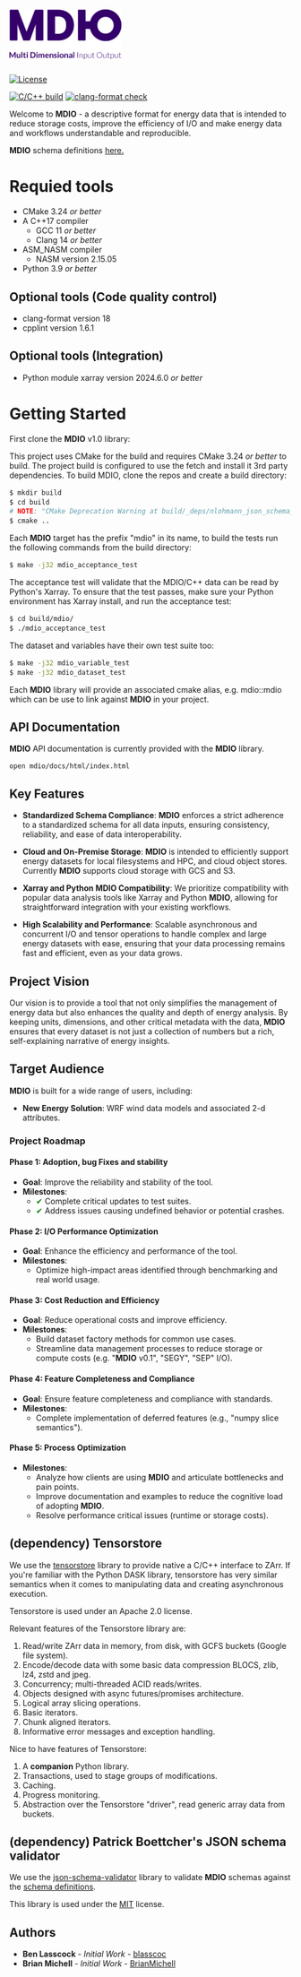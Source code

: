 <div>
  <img
      class="logo"
      src="https://raw.githubusercontent.com/TGSAI/mdio.github.io/gh-pages/assets/images/mdio.png"
      alt="MDIO"
      width=200
      height=auto
      style="margin-top:10px;margin-bottom:10px"
  />
</div>

[![License][license-image]][license-url]

[![C/C++ build](https://github.com/TGSAI/mdio-cpp/actions/workflows/cmake_build.yaml/badge.svg)](https://github.com/TGSAI/mdio-cpp/actions/workflows/cmake_build.yaml)
[![clang-format check](https://github.com/TGSAI/mdio-cpp/actions/workflows/clang-format-check.yml/badge.svg)](https://github.com/TGSAI/mdio-cpp/actions/workflows/clang-format-check.yml)


Welcome to **MDIO** - a descriptive format for energy data that is intended to reduce storage costs,  improve the efficiency of I/O and make energy data and workflows understandable and reproducible.

**MDIO** schema definitions [here.](https://mdio-python.readthedocs.io/en/v1-new-schema/data_models/version_1.html)

# Requied tools
- CMake 3.24 *or better*
- A C++17 compiler
  - GCC 11 *or better*
  - Clang 14 *or better*
- ASM_NASM compiler
  - NASM version 2.15.05
- Python 3.9 *or better*

## Optional tools (Code quality control)
- clang-format version 18
- cpplint version 1.6.1

## Optional tools (Integration)
- Python module xarray version 2024.6.0 *or better*

# Getting Started

First clone the **MDIO** v1.0 library:

This project uses CMake for the build and requires CMake 3.24 *or better* to build. The project build is configured to use the fetch and install it 3rd party dependencies. To build MDIO, clone the repos and create a build directory:
```bash
$ mkdir build
$ cd build
# NOTE: "CMake Deprecation Warning at build/_deps/nlohmann_json_schema_validator-src/CMakeLists.txt:1" can safely be ignored
$ cmake ..
```
Each **MDIO** target has the prefix "mdio" in its name, to build the tests run the following commands from the build directory:
```bash
$ make -j32 mdio_acceptance_test
```
The acceptance test will validate that the MDIO/C++ data can be read by Python's Xarray. To ensure that the test passes, make sure your Python environment has Xarray install, and run the acceptance test:
```bash
$ cd build/mdio/
$ ./mdio_acceptance_test
```
The dataset and variables have their own test suite too: 
```bash
$ make -j32 mdio_variable_test
$ make -j32 mdio_dataset_test
```
Each **MDIO** library will provide an associated cmake alias, e.g. mdio::mdio which can be use to link against **MDIO** in your project.

## API Documentation

**MDIO** API documentation is currently provided with the **MDIO** library.
```
open mdio/docs/html/index.html
```

## Key Features

- **Standardized Schema Compliance**: **MDIO** enforces a strict adherence to a standardized schema for all data inputs, ensuring consistency, reliability, and ease of data interoperability.

- **Cloud and On-Premise Storage**: **MDIO** is intended to efficiently support energy datasets for local filesystems and HPC, and cloud object stores. Currently **MDIO** supports cloud storage with GCS and S3.

- **Xarray and Python MDIO Compatibility**: We prioritize compatibility with popular data analysis tools like Xarray and Python **MDIO**, allowing for straightforward integration with your existing workflows.

- **High Scalability and Performance**: Scalable asynchronous and concurrent I/O and tensor operations to handle complex and large energy datasets with ease, ensuring that your data processing remains fast and efficient, even as your data grows.

## Project Vision

Our vision is to provide a tool that not only simplifies the management of energy data but also enhances the quality and depth of energy analysis. By keeping units, dimensions, and other critical metadata with the data, **MDIO** ensures that every dataset is not just a collection of numbers but a rich, self-explaining narrative of energy insights.

## Target Audience

**MDIO** is built for a wide range of users, including:

- **New Energy Solution**: WRF wind data models and associated 2-d attributes.

### Project Roadmap

#### Phase 1: Adoption, bug Fixes and stability
- **Goal**: Improve the reliability and stability of the tool.
- **Milestones**:
  - <span style="color:green">✔</span> Complete critical updates to test suites.
  - <span style="color:green">✔</span> Address issues causing undefined behavior or potential crashes.

#### Phase 2: I/O Performance Optimization
- **Goal**: Enhance the efficiency and performance of the tool.
- **Milestones**:
  - Optimize high-impact areas identified through benchmarking and real world usage.

#### Phase 3: Cost Reduction and Efficiency
- **Goal**: Reduce operational costs and improve efficiency.
- **Milestones**:
  - Build dataset factory methods for common use cases.
  - Streamline data management processes to reduce storage or compute costs (e.g. "**MDIO** v0.1", "SEGY", "SEP" I/O).

#### Phase 4: Feature Completeness and Compliance
- **Goal**: Ensure feature completeness and compliance with standards.
- **Milestones**:
  - Complete implementation of deferred features (e.g., "numpy slice semantics").

#### Phase 5: Process Optimization
- **Milestones**:
  - Analyze how clients are using **MDIO** and articulate bottlenecks and pain points.
  - Improve documentation and examples to reduce the cognitive load of adopting **MDIO**.
  - Resolve performance critical issues (runtime or storage costs).

## (dependency) Tensorstore

We use the [tensorstore](https://google.github.io/tensorstore/) library to provide native a C/C++ interface to 
ZArr. If you're familiar with the Python DASK library, tensorstore has very similar semantics when it 
comes to manipulating data and creating asynchronous execution.

Tensorstore is used under an Apache 2.0 license.

Relevant features of the Tensorstore library are:

1. Read/write ZArr data in memory, from disk, with GCFS buckets (Google file system).
2. Encode/decode data with some basic data compression BLOCS, zlib, lz4, zstd and jpeg.
3. Concurrency; multi-threaded ACID reads/writes.
4. Objects designed with async futures/promises architecture.
4. Logical array slicing operations.
5. Basic iterators.
6. Chunk aligned iterators.
7. Informative error messages and exception handling.

Nice to have features of Tensorstore:

1. A **companion** Python library.
2. Transactions, used to stage groups of modifications.
3. Caching.
4. Progress monitoring.
5. Abstraction over the Tensorstore "driver", read generic array data from buckets.  

## (dependency) Patrick Boettcher's JSON schema validator

We use the [json-schema-validator](https://github.com/pboettch/json-schema-validator) library to validate **MDIO** schemas against the [schema definitions](https://mdio-python.readthedocs.io/en/v1-new-schema/data_models/version_1.html).

This library is used under the [MIT](https://github.com/pboettch/json-schema-validator?tab=License-1-ov-file#readme) license.


## Authors
- **Ben Lasscock** - *Initial Work* - [blasscoc](https://github.com/blasscoc)
- **Brian Michell** - *Initial Work* - [BrianMichell](https://github.com/BrianMichell)



[license-image]: https://img.shields.io/badge/License-Apache%202.0-blue.svg
[license-url]: LICENSE
